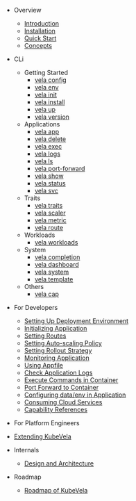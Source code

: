 - Overview
  - [Introduction](/en/introduction.md)
  - [Installation](/en/install.md)
  - [Quick Start](/en/quick-start.md)
  - [Concepts](/en/concepts.md)

- CLi
  - Getting Started
    - [vela config](/en/cli/vela_config.md)
    - [vela env](/en/cli/vela_env.md)
    - [vela init](/en/cli/vela_init.md)
    - [vela install](/en/cli/vela_install.md)
    - [vela up](/en/cli/vela_up.md)
    - [vela version](/en/cli/vela_version.md)
  - Applications
    - [vela app](/en/cli/vela_app.md)
    - [vela delete](/en/cli/vela_delete.md)
    - [vela exec](/en/cli/vela_exec.md)
    - [vela logs](/en/cli/vela_logs.md)
    - [vela ls](/en/cli/vela_ls.md)
    - [vela port-forward](/en/cli/vela_port-forward.md)
    - [vela show](/en/cli/vela_show.md)
    - [vela status](/en/cli/vela_status.md)
    - [vela svc](/en/cli/vela_svc.md)
  - Traits
    - [vela traits](/en/cli/vela_traits.md)
    - [vela scaler](/en/cli/vela_scaler.md)
    - [vela metric](/en/cli/vela_metric.md)
    - [vela route](/en/cli/vela_route.md)
  - Workloads
    - [vela workloads](/en/cli/vela_workloads.md)
  - System
    - [vela completion](/en/cli/vela_completion.md)
    - [vela dashboard](/en/cli/vela_dashboard.md)
    - [vela system](/en/cli/vela_system.md)
    - [vela template](/en/cli/vela_template.md)
  - Others
    - [vela cap](/en/cli/vela_cap.md)

- For Developers
  - [Setting Up Deployment Environment](/en/developers/config-enviroments.md)
  - [Initializing Application](/en/developers/app-init.md)
  - [Setting Routes](/en/developers/set-route.md)
  - [Setting Auto-scaling Policy](/en/developers/set-autoscale.md)
  - [Setting Rollout Strategy](/en/developers/set-rollout.md)
  - [Monitoring Application](/en/developers/set-metrics.md)
  - [Using Appfile](/en/developers/devex/appfile.md)
  - [Check Application Logs](/en/developers/check-logs.md)
  - [Execute Commands in Container](/en/developers/exec-cmd.md)
  - [Port Forward to Container](/en/developers/port-forward.md)
  - [Configuring data/env in Application](/en/developers/config-app.md)
  - [Consuming Cloud Services](/en/developers/cloud-service.md)
  - [Capability References](/en/developers/references/README.md)

- For Platform Engineers
 - [Extending KubeVela](/en/platform-engineers/extending-kubevela.md)

- Internals
  - [Design and Architecture](/en/design.md)

- Roadmap
  - [Roadmap of KubeVela](/en/roadmap.md)